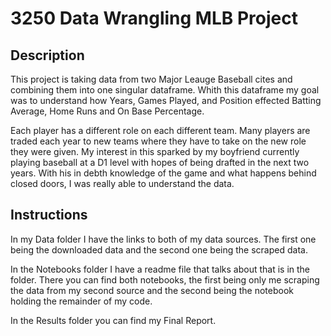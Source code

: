 # 3250 Data Wrangling MLB Project

## Description

This project is taking data from two Major Leauge Baseball cites and combining them into one singular dataframe. Whith this dataframe my goal was to understand how Years, Games Played, and Position effected Batting Average, Home Runs and On Base Percentage.

Each player has a different role on each different team. Many players are traded each year to new teams where they have to take on the new role they were given. My interest in this sparked by my boyfriend currently playing baseball at a D1 level with hopes of being drafted in the next two years. With his in debth knowledge of the game and what happens behind closed doors, I was really able to understand the data.

## Instructions

In my Data folder I have the links to both of my data sources. The first one being the downloaded data and the second one being the scraped data.

In the Notebooks folder I have a readme file that talks about that is in the folder. There you can find both notebooks, the first being only me scraping the data from my second source and the second being the notebook holding the remainder of my code.

In the Results folder you can find my Final Report.
